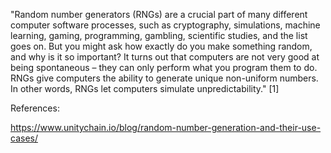 "Random number generators (RNGs) are a crucial part of many different computer software processes, such as cryptography, simulations, machine learning, gaming, programming, gambling, scientific studies, and the list goes on. But you might ask how exactly do you make something random, and why is it so important?
It turns out that computers are not very good at being spontaneous – they can only perform what you program them to do. RNGs give computers the ability to generate unique non-uniform numbers. In other words, RNGs let computers simulate unpredictability." [1]


















References:

https://www.unitychain.io/blog/random-number-generation-and-their-use-cases/

